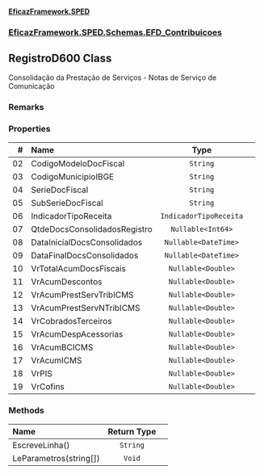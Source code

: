 #### [EficazFramework.SPED](EficazFrameworkSPED.md 'EficazFramework SPED')
### [EficazFramework.SPED.Schemas.EFD_Contribuicoes](EficazFramework.SPED.Schemas.EFD_Contribuicoes.md 'EficazFramework.SPED.Schemas.EFD_Contribuicoes')

## RegistroD600 Class

Consolidação da Prestação de Serviços - Notas de Serviço de Comunicação

### Remarks
### Properties

| # | Name | Type | |
| ---: | :--- | :---: | :--- |
| 02 | CodigoModeloDocFiscal | `String` |  |
| 03 | CodigoMunicipioIBGE | `String` |  |
| 04 | SerieDocFiscal | `String` |  |
| 05 | SubSerieDocFiscal | `String` |  |
| 06 | IndicadorTipoReceita | `IndicadorTipoReceita` |  |
| 07 | QtdeDocsConsolidadosRegistro | `Nullable<Int64>` |  |
| 08 | DataInicialDocsConsolidados | `Nullable<DateTime>` |  |
| 09 | DataFinalDocsConsolidados | `Nullable<DateTime>` |  |
| 10 | VrTotalAcumDocsFiscais | `Nullable<Double>` |  |
| 11 | VrAcumDescontos | `Nullable<Double>` |  |
| 12 | VrAcumPrestServTribICMS | `Nullable<Double>` |  |
| 13 | VrAcumPrestServNTribICMS | `Nullable<Double>` |  |
| 14 | VrCobradosTerceiros | `Nullable<Double>` |  |
| 15 | VrAcumDespAcessorias | `Nullable<Double>` |  |
| 16 | VrAcumBCICMS | `Nullable<Double>` |  |
| 17 | VrAcumICMS | `Nullable<Double>` |  |
| 18 | VrPIS | `Nullable<Double>` |  |
| 19 | VrCofins | `Nullable<Double>` |  |
### Methods

| Name | Return Type | |
| :--- | :---: | :--- |
| EscreveLinha() | `String` |  |
| LeParametros(string[]) | `Void` |  |
